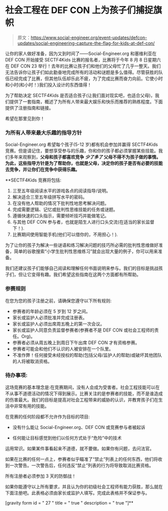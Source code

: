 # 社会工程在 DEF CON 上为孩子们捕捉旗帜

> 原文：<https://www.social-engineer.org/event-updates/defcon-updates/social-engineering-capture-the-flag-for-kids-at-def-con/>

让你的家人做好准备，因为又到时间了——Social-Engineer.org 和塞维利亚在 DEF CON 开始接受 SECTF4Kids 比赛的报名者，比赛将于今年 8 月 8 日星期六在 DEF CON 23 举行！去年的比赛让孩子们和他们的父母忙了几乎一整天。我们无法告诉你让孩子们如此勤奋地完成所有的活动和谜题是多么值得。尽管获胜的队伍已经完成了比赛，但其他队伍却乐此不疲，为了完成比赛而奋力向前。它使小时和小时(和小时！)我们投入设计的东西值得！

为了帮助决定 SECTF4Kids 是否适合孩子(让我们面对现实吧，也适合父母)，我们提供了一套指南，概述了为所有人带来最大娱乐和快乐而推荐的熟练程度。下面提供了注册指南和链接。

希望在那里见到你！

### **为所有人带来最大乐趣的指导方针**

Social-Engineer.org 希望每个孩子(5-12 岁)都有机会参加并赢得 SECTF4Kids 竞赛。但是请记住，要想享受参与的乐趣，你和你的孩子都必须掌握某些技能。我们多年来观察到，**父母和孩子都喜欢竞争** ***少了********多了*** **父母不得不为孩子做的事情**。为此，这些指导方针是为了帮助你，也就是父母，决定你的孩子是否有必要的技能去竞争，并让你们在竞争中获得乐趣。**

 **SECTF4Kids 竞赛将包括:

1.  三至五年级阅读水平的游戏各点的阅读指导/说明。
2.  解决适合三至五年级拼写水平的密码。
3.  在没有他人帮助的情况下批判性地思考解决问题。
4.  完成需要逻辑、记忆或批判性思维技能的任务或谜题。
5.  遵循快速的口头指示，需要倾听技巧并能做笔记。
6.  与其他 DEF CON 参与者，也就是陌生人进行口头交流(在适当的家长监督下！).
7.  比赛期间使用智能手机(他们可以借你的，不用担心！).

为了让你的孩子为解决一些谜语和练习解决问题的技巧所必需的批判性思维做好准备，简单的谷歌搜索“小学生批判性思维练习”就会出现大量的例子，你可以用来准备。

我们还建议孩子们能够自己阅读和理解任何书面说明来参与。我们的目标是挑战孩子们，但让它变得有趣。我们希望这些指南在这两个方面都有所帮助。

### **参赛规则**

在您为您的孩子注册之前，请确保您遵守以下所有规则:

*   参赛者的年龄必须在 5 岁到 12 岁之间。
*   家长或监护人必须批准并完成注册表。
*   家长或监护人必须出席周五晚上的第一次会议。
*   家长或监护人同意负责监督参赛者(参赛者不是 DEF CON 或社会工程师的责任。Org)。
*   参赛者必须从周五晚上到周日下午出席 DEF CON 才有资格参赛。
*   参赛者可能会和他们不认识的人被安排在一个队里。
*   不准作弊！任何接受未经授权的帮助(包括父母/监护人的帮助)或破坏其他团队的人将被取消资格。

### **待办事项:**

这场竞赛的基本理念是:在竞赛期间，没有人会成为受害者。社会工程技能可以在不从事不道德活动的情况下得到展示。比赛关注的是参赛者的技能，而不是谁造成的伤害最大。我们的目标是提高对社会工程带来的威胁的认识，并教育孩子们在生活中非常有用的技能。

在竞赛的任何阶段都不允许作为目标的项目:

*   没有什么能让 Social-Engineer.org、DEF CON 或竞赛参与者被起诉

*   任何能让目标感觉到他们以任何方式处于“危险”中的技术

运用常识。如果某件事看起来不道德，就不要做。如果你有问题，去问法官。

如果在比赛的任何一点上，参赛者似乎瞄准了“禁止”列表上的任何东西，他们将收到一次警告。一次警告后，任何违反“禁止”列表的行为将导致取消比赛资格。

所有注册者必须参加 3 天的防御战！

如果你能遵守以上所有要求，并且认为你的初级社会工程师有能力获胜，那么就在下面注册吧。此表格必须由家长或监护人填写。完成此表格并不保证参与。

[gravity form id = " 27 " title = " true " description = " true "]**